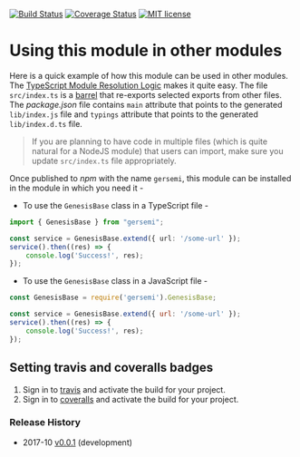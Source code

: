 [![Build Status](https://travis-ci.org/esha/gersemi.svg?branch=master)](https://travis-ci.org/esha/gersemi.svg?branch=master)
[![Coverage Status](https://coveralls.io/repos/github/esha/gersemi/badge.svg?branch=master)](https://coveralls.io/github/esha/gersemi?branch=master)
[![MIT license](http://img.shields.io/badge/license-MIT-brightgreen.svg)](http://opensource.org/licenses/MIT)

# Using this module in other modules

Here is a quick example of how this module can be used in other modules. The [TypeScript Module Resolution Logic](https://www.typescriptlang.org/docs/handbook/module-resolution.html) makes it quite easy. The file `src/index.ts` is a [barrel](https://basarat.gitbooks.io/typescript/content/docs/tips/barrel.html) that re-exports selected exports from other files. The _package.json_ file contains `main` attribute that points to the generated `lib/index.js` file and `typings` attribute that points to the generated `lib/index.d.ts` file.

> If you are planning to have code in multiple files (which is quite natural for a NodeJS module) that users can import, make sure you update `src/index.ts` file appropriately.

Once published to _npm_ with the name `gersemi`, this module can be installed in the module in which you need it -

- To use the `GenesisBase` class in a TypeScript file -

```ts
import { GenesisBase } from "gersemi";

const service = GenesisBase.extend({ url: '/some-url' });
service().then((res) => {
    console.log('Success!', res);
});
```

- To use the `GenesisBase` class in a JavaScript file -

```js
const GenesisBase = require('gersemi').GenesisBase;

const service = GenesisBase.extend({ url: '/some-url' });
service().then((res) => {
    console.log('Success!', res);
});
```

## Setting travis and coveralls badges
1. Sign in to [travis](https://travis-ci.org/) and activate the build for your project.
2. Sign in to [coveralls](https://coveralls.io/) and activate the build for your project.

### Release History
* 2017-10 [v0.0.1][] (development)

[v0.0.1]: https://github.com/esha/posterior/tree/0.0.1
